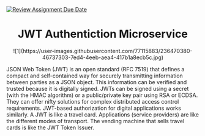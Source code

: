 [![Review Assignment Due Date](https://classroom.github.com/assets/deadline-readme-button-24ddc0f5d75046c5622901739e7c5dd533143b0c8e959d652212380cedb1ea36.svg)](https://classroom.github.com/a/q1h6KHFe)

<h1 align="center">JWT Authentiction Microservice</h1>

<p align="center">
![1](https://user-images.githubusercontent.com/77115883/236470380-46737303-7ed4-4eeb-aea4-417b1a8ecb5c.jpg)
</p>


JSON Web Token (JWT) is an open standard (RFC 7519) that defines a compact and self-contained way for securely transmitting information between parties as a JSON object. This information can be verified and trusted because it is digitally signed. JWTs can be signed using a secret (with the HMAC algorithm) or a public/private key pair using RSA or ECDSA. They can offer nifty solutions for complex distributed access control requirements. JWT-based authorization for digital applications works similarly. A JWT is like a travel card. Applications (service providers) are like the different modes of transport. The vending machine that sells travel cards is like the JWT Token Issuer.

